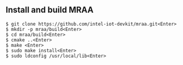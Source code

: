 ## Install and build MRAA

```shell
$ git clone https://github.com/intel-iot-devkit/mraa.git<Enter>
$ mkdir -p mraa/build<Enter>
$ cd mraa/build<Enter>
$ cmake ..<Enter>
$ make <Enter>
$ sudo make install<Enter>
$ sudo ldconfig /usr/local/lib<Enter>
```
